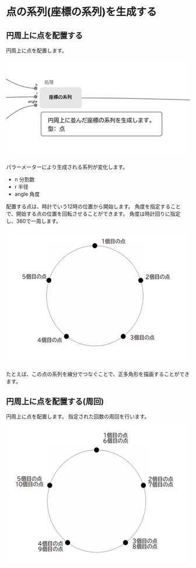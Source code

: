 # 点の系列(座標の系列)を生成する

## 円周上に点を配置する

円周上に点を配置します。

![アイコン_円周上に点を配置する](../../image/functions/series_on_circle_icon.png "円周上に点を配置する機能のアイコン")

パラーメーターにより生成される系列が変化します。

- n 分割数
- r 半径
- angle 角度


配置する点は、時計でいう12時の位置から開始します。
角度を指定することで、開始する点の位置を回転させることができます。
角度は時計回りに指定し、360で一周します。

![円周上に点を配置する](../../image/functions/series_on_circle_1.png "円周上に点を配置する")

たとえば、この点の系列を線分でつなぐことで、正多角形を描画することができます。

## 円周上に点を配置する(周回)

円周上に点を配置します。
指定された回数の周回を行います。

![円周上に点を配置する(周回)](../../image/functions/series_on_circle_2.png "円周上に点を配置する(周回)")



